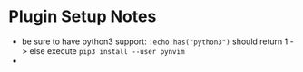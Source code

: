 # Plugin Setup Notes
- be sure to have python3 support: `:echo has("python3")` should return 1
    -> else execute `pip3 install --user pynvim`
-
